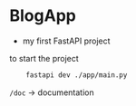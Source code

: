 # BlogApp

- my first FastAPI project

to start the project
```bash
    fastapi dev ./app/main.py
```

`/doc` -> documentation
